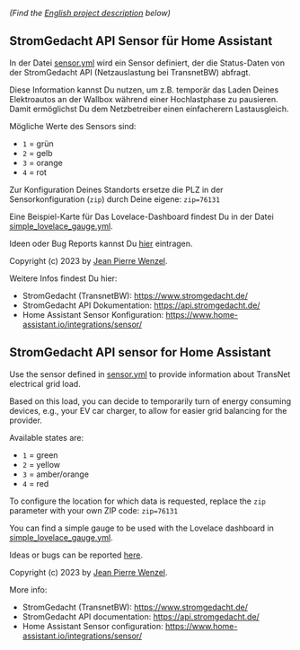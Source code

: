 _(Find the [English project description](#stromgedacht-api-sensor-for-home-assistant) below)_

## StromGedacht API Sensor für Home Assistant

In der Datei [sensor.yml](sensor.yml) wird ein Sensor definiert, der die Status-Daten von der StromGedacht API (Netzauslastung bei TransnetBW) abfragt.

Diese Information kannst Du nutzen, um z.B. temporär das Laden Deines Elektroautos an der Wallbox während einer Hochlastphase zu pausieren. Damit ermöglichst Du dem Netzbetreiber einen einfacherern Lastausgleich.

Mögliche Werte des Sensors sind:

- `1` = grün
- `2` = gelb
- `3` = orange
- `4` = rot

Zur Konfiguration Deines Standorts ersetze die PLZ in der Sensorkonfiguration (`zip`) durch Deine eigene: `zip=76131`

Eine Beispiel-Karte für Das Lovelace-Dashboard findest Du in der Datei [simple_lovelace_gauge.yml](simple_lovelace_gauge.yml).

Ideen oder Bug Reports kannst Du [hier](issues/) eintragen.

Copyright (c) 2023 by [Jean Pierre Wenzel](https://github.com/jpwenzel/).

Weitere Infos findest Du hier:

- StromGedacht (TransnetBW): <https://www.stromgedacht.de/>
- StromGedacht API Dokumentation: <https://api.stromgedacht.de/>
- Home Assistant Sensor Konfiguration: <https://www.home-assistant.io/integrations/sensor/>

## StromGedacht API sensor for Home Assistant

Use the sensor defined in [sensor.yml](sensor.yml) to provide information about TransNet electrical grid load.

Based on this load, you can decide to temporarily turn of energy consuming devices, e.g., your EV car charger, to allow for easier grid balancing for the provider.

Available states are:

- `1` = green
- `2` = yellow
- `3` = amber/orange
- `4` = red

To configure the location for which data is requested, replace the `zip` parameter with your own ZIP code: `zip=76131`

You can find a simple gauge to be used with the Lovelace dashboard in [simple_lovelace_gauge.yml](simple_lovelace_gauge.yml).

Ideas or bugs can be reported [here](issues/).

Copyright (c) 2023 by [Jean Pierre Wenzel](https://github.com/jpwenzel/).

More info:

- StromGedacht (TransnetBW): <https://www.stromgedacht.de/>
- StromGedacht API documentation: <https://api.stromgedacht.de/>
- Home Assistant Sensor configuration: <https://www.home-assistant.io/integrations/sensor/>
